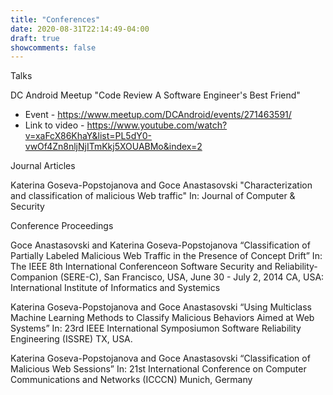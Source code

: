 ```yaml
---
title: "Conferences"
date: 2020-08-31T22:14:49-04:00
draft: true
showcomments: false
---
```


Talks

DC Android Meetup "Code Review A Software Engineer's Best Friend"
* Event - https://www.meetup.com/DCAndroid/events/271463591/
* Link to video - https://www.youtube.com/watch?v=xaFcX86KhaY&list=PL5dY0-vwOf4Zn8nljNjITmKkj5XOUABMo&index=2

Journal Articles

Katerina Goseva-Popstojanova and Goce Anastasovski "Characterization and classification of malicious Web traffic" In: Journal of Computer & Security

Conference Proceedings

Goce Anastasovski and Katerina Goseva-Popstojanova “Classification of Partially Labeled Malicious Web Traffic in the Presence of Concept Drift” In: The IEEE 8th International Conferenceon Software Security and Reliability-Companion (SERE-C), San Francisco, USA, June 30 - July 2, 2014 CA, USA: International Institute of Informatics and Systemics

Katerina Goseva-Popstojanova and Goce Anastasovski “Using Multiclass Machine Learning Methods to Classify Malicious Behaviors Aimed at Web Systems” In: 23rd IEEE International Symposiumon Software Reliability Engineering (ISSRE) TX, USA.

Katerina Goseva-Popstojanova and Goce Anastasovski “Classification of Malicious Web Sessions” In: 21st International Conference on Computer Communications and Networks (ICCCN) Munich, Germany


